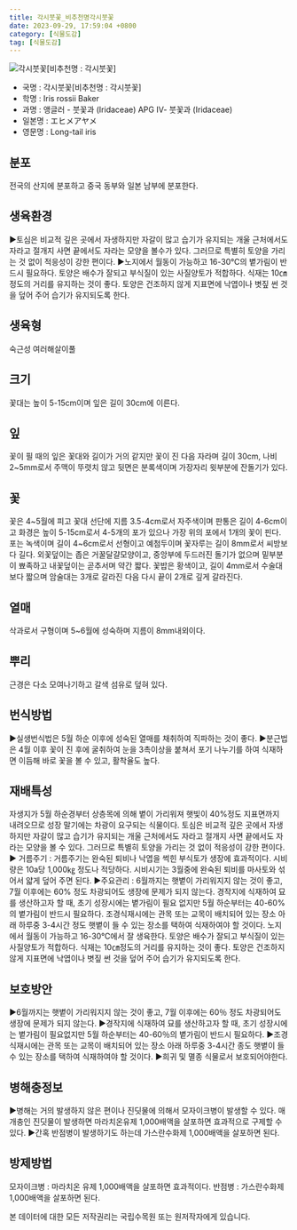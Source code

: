 ```yaml
---
title: 각시붓꽃_비추천명각시붓꽃
date: 2023-09-29, 17:59:04 +0800
category: [식물도감]
tag: [식물도감]
---
```




![각시붓꽃[비추천명 : 각시붓꽃]](http://www.nature.go.kr/fileUpload/plants/basic/Iridaceae/Iris/15244/1_th2.JPG)
- 국명 : 각시붓꽃[비추천명 : 각시붓꽃]
- 학명 : Iris rossii Baker
- 과명 : 앵글러 - 붓꽃과 (Iridaceae) APG Ⅳ- 붓꽃과 (Iridaceae)
- 일본명 : エヒメアヤメ
- 영문명 : Long-tail iris


## 분포
전국의 산지에 분포하고 중국 동부와 일본 남부에 분포한다.
## 생육환경
▶토심은 비교적 깊은 곳에서 자생하지만 자갈이 많고 습기가 유지되는 개울 근처에서도 자라고 절개지 사면 끝에서도 자라는 모양을 볼수가 있다. 그러므로 특별히 토양을 가리는 것 없이 적응성이 강한 편이다. ▶노지에서 월동이 가능하고 16-30℃의 볕가림이 반드시 필요하다. 토양은 배수가 잘되고 부식질이 있는 사질양토가 적합하다. 식재는 10㎝ 정도의 거리를 유지하는 것이 좋다.  토양은 건조하지 않게 지표면에 낙엽이나 볏짚 썬 것을 덮어 주어 습기가 유지되도록 한다.
## 생육형
숙근성 여러해살이풀
## 크기
꽃대는 높이 5-15cm이며 잎은 길이 30cm에 이른다.
## 잎
꽃이 필 때의 잎은 꽃대와 길이가 거의 같지만 꽃이 진 다음 자라며 길이 30cm, 나비 2~5mm로서 주맥이 뚜렷치 않고 뒷면은 분록색이며 가장자리 윗부분에 잔돌기가 있다.
## 꽃
꽃은 4~5월에 피고 꽃대 선단에 지름 3.5-4cm로서 자주색이며 판통은 길이 4-6cm이고 화경은 높이 5-15cm로서 4-5개의 포가 있으나 가장 위의 포에서 1개의 꽃이 핀다. 포는 녹색이며 길이 4~6cm로서 선형이고 예첨두이며 꽃자루는 길이 8mm로서 씨방보다 길다. 외꽃덮이는 좁은 거꿀달걀모양이고, 중앙부에 두드러진 돌기가 없으며 밑부분이 뾰족하고 내꽃덮이는 곧추서며 약간 짧다. 꽃밥은 황색이고, 길이 4mm로서 수술대보다 짧으며 암술대는 3개로 갈라진 다음 다시 끝이 2개로 깊게 갈라진다.
## 열매
삭과로서 구형이며 5~6월에 성숙하며 지름이 8mm내외이다.
## 뿌리
근경은 다소 모여나기하고 갈색 섬유로 덮혀 있다.
## 번식방법
▶실생번식법은 5월 하순 이후에 성숙된 열매를 채취하여 직파하는 것이 좋다. ▶분근법은 4월 이후 꽃이 진 후에 굴취하여 눈을 3촉이상을 붙쳐서 포기 나누기를 하여 식재하면 이듬해 바로 꽃을 볼 수 있고, 활착율도 높다.
## 재배특성
자생지가 5월 하순경부터 상층목에 의해 볕이 가리워져 햇빛이 40%정도 지표면까지 내려오므로 성장 말기에는 차광이 요구되는 식물이다. 토심은 비교적 깊은 곳에서 자생하지만 자갈이 많고 습기가 유지되는 개울 근처에서도 자라고 절개지 사면 끝에서도 자라는 모양을 볼 수 있다. 그러므로 특별히 토양을 가리는 것 없이 적응성이 강한 편이다.▶ 거름주기 : 거름주기는 완숙된 퇴비나 낙엽을 썩힌 부식토가 생장에 효과적이다. 시비량은 10a당 1,000㎏ 정도나 적당하다. 시비시기는 3월중에 완숙된 퇴비를 마사토와 섞어서 얇게 덮어 주면 된다. ▶주요관리 : 6월까지는 햇볕이 가리워지지 않는 것이 좋고, 7월 이후에는 60% 정도 차광되어도 생장에 문제가 되지 않는다. 경작지에 식재하여 묘를 생산하고자 할 때, 초기 성장시에는 볕가림이 필요 없지만 5월 하순부터는 40-60%의 볕가림이 반드시 필요하다. 조경식재시에는 관목 또는 교목이 배치되어 있는 장소 아래 하루중 3-4시간 정도 햇볕이 들 수 있는 장소를 택하여 식재하여야 할 것이다. 노지에서 월동이 가능하고 16-30℃에서 잘 생육한다. 토양은 배수가 잘되고 부식질이 있는 사질양토가 적합하다. 식재는 10㎝정도의 거리를 유지하는 것이 좋다. 토양은 건조하지 않게 지표면에 낙엽이나 볏짚 썬 것을 덮어 주어 습기가 유지되도록 한다.
## 보호방안
▶6월까지는 햇볕이 가리워지지 않는 것이 좋고, 7월 이후에는 60％ 정도 차광되어도 생장에 문제가 되지 않는다. ▶경작지에 식재하여 묘를 생산하고자 할 때, 초기 성장시에는 볕가림이 필요없지만 5월 하순부터는 40-60％의 볕가림이 반드시 필요하다. ▶조경식재시에는 관목 또는 교목이 배치되어 있는 장소 아래 하루중 3-4시간 종도 햇볕이 들 수 있는 장소를 택하여 식재하여야 할 것이다.▶희귀 및 멸종 식물로서 보호되어야한다.
## 병해충정보
▶병해는 거의 발생하지 않은 편이나 진딧물에 의해서 모자이크병이 발생할 수 있다.  매개충인 진딧물이 발생하면 마라치온유제 1,000배액을 살포하면 효과적으로 구제할 수 있다. ▶간혹 반점병이 발생하기도 하는데 가스란수화제 1,000배액을 살포하면 된다.
## 방제방법
모자이크병 : 마라치온 유제 1,000배액을 살포하면 효과적이다.반점병 : 가스란수화제 1,000배액을 살포하면 된다.






본 데이터에 대한 모든 저작권리는 국립수목원 또는 원저작자에게 있습니다.
